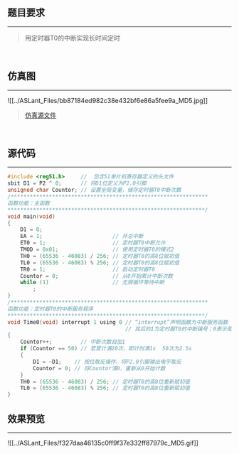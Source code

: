 ## 题目要求
---

> 用定时器T0的中断实现长时间定时

<br/>   

## 仿真图	
---

![[../ASLant_Files/bb87184ed982c38e432bf6e86a5fee9a_MD5.jpg]]	

> [仿真源文件](/123pan/?d=N7orVv-OpMV3.html)		


<br/>   

## 源代码   
---

```c
#include <reg51.h>     //  包含51单片机寄存器定义的头文件
sbit D1 = P2 ^ 0;      // 将D1位定义为P2.0引脚
unsigned char Countor; // 设置全局变量，储存定时器T0中断次数
/**************************************************************
函数功能：主函数
**************************************************************/
void main(void)
{
    D1 = 0;
    EA = 1;                      // 开总中断
    ET0 = 1;                     // 定时器T0中断允许
    TMOD = 0x01;                 // 使用定时器T0的模式2
    TH0 = (65536 - 46083) / 256; // 定时器T0的高8位赋初值
    TL0 = (65536 - 46083) % 256; // 定时器T0的高8位赋初值
    TR0 = 1;                     // 启动定时器T0
    Countor = 0;                 // 从0开始累计中断次数
    while (1)                    // 无限循环等待中断
        ;
}
/**************************************************************
函数功能：定时器T0的中断服务程序
**************************************************************/
void Time0(void) interrupt 1 using 0 // “interrupt”声明函数为中断服务函数
                                     // 其后的1为定时器T0的中断编号；0表示使用第0组工作寄存器 共8组
{
    Countor++;         // 中断次数自加1
    if (Countor == 50) // 若累计满20次，即计时满1s  50次为2.5s
    {
        D1 = ~D1;    // 按位取反操作，将P2.0引脚输出电平取反
        Countor = 0; // 将Countor清0，重新从0开始计数
    }
    TH0 = (65536 - 46083) / 256; // 定时器T0的高8位重新赋初值
    TL0 = (65536 - 46083) % 256; // 定时器T0的高8位重新赋初值
}
```

## 效果预览
----

![[../ASLant_Files/f327daa46135c0ff9f37e332ff87979c_MD5.gif]]
